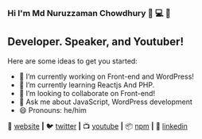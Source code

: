 ### Hi I'm Md Nuruzzaman Chowdhury 👋 💻 👋

## Developer. Speaker, and Youtuber!

Here are some ideas to get you started:

- 🔭 I’m currently working on Front-end and WordPress!
- 🌱 I’m currently learning Reactjs And PHP.
- 👯 I’m looking to collaborate on Front-end!
- 💬 Ask me about JavaScript, WordPress development
- 😄 Pronouns: he/him



🏡 [website][website] **|** 
🐦 [twitter][twitter] **|** 
📺 [youtube][youtube] **|** 
📦 [npm][npm] **|** 
👔 [linkedin][linkedin]


[website]: https://mdnuruzzaman.techtodeals.com/
[twitter]: https://twitter.com/nuruzzamanDev
[youtube]: https://www.youtube.com/channel/UCWm6WQHAIhXyHYZMuH-mE4A?view_as=subscriber
[linkedin]: https://www.linkedin.com/in/devnuru/
[npm]: https://www.npmjs.com/~nuruzzaman
